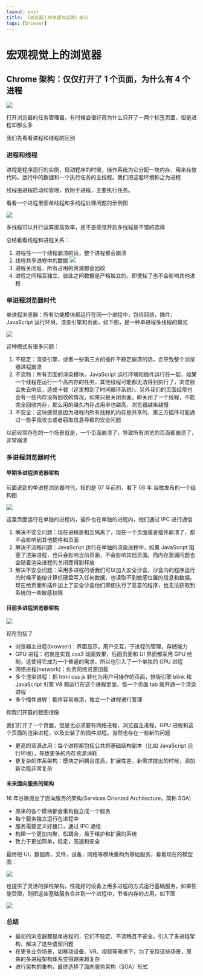 ```yaml
---
layout: post
title: 《浏览器工作原理与实践》笔记
tags: [browser]
---
```


# 宏观视觉上的浏览器

## Chrome 架构：仅仅打开了 1 个页面，为什么有 4 个进程

![](/img/posts/browser/1.png)

打开浏览器的任务管理器，有时候会很好奇为什么只开了一两个标签页面，但是进程却那么多

我们先看看进程和线程的区别

### 进程和线程

进程是程序运行的实例，启动程序的时候，操作系统为它分配一块内存，用来存放代码，运行中的数据和一个执行任务的主线程。我们把这套环境称之为进程

线程由进程启动和管理，依附于进程，主要执行任务。

看看一个进程里面单线程和多线程处理问题的示例图

![](/img/posts/browser/2.png)

多线程可以并行运算提高效率，是不是感觉开启多线程是不错的选择

总结看看线程和进程关系：

1. 进程任一一个线程崩溃的话，整个进程都会崩溃
2. 线程共享进程中的数据
   ![](/img/posts/browser/3.png)
3. 进程关闭后，所有占用的资源都会回收
4. 进程之间相互独立，彼此之间数据是严格独立的，即使挂了也不会影响其他进程

### 单进程浏览器时代

单进程浏览器：所有功能模块都运行在同一个进程中，包括网络，插件，JavaScript 运行环境，渲染引擎和页面，如下图，是一种单进程多线程的模式

![](/img/posts/browser/4.png)

这种模式有很多问题：

1. 不稳定：渲染引擎，或者一些第三方的插件不稳定崩溃的话，会导致整个浏览器进程崩溃
2. 不流畅：所有页面的渲染模块，JavaScript 运行环境和插件运行在一起，如果一个线程在运行一个高内存的任务，其他线程可能都无法得到执行了，浏览器会失去响应，造成卡顿（这里想到了时间循环系统）。另外我们的页面经常也会有一些内存没有回收的情况，如果只是关闭页面，即关闭了一个线程，不能完全回收内存，那么用的越久内存占用率也越高，浏览器越来越慢
3. 不安全：这块感觉是因为进程内所有线程的内存是共享的，第三方插件可能通过一些手段攻击或者窃取信息导致的安全问题

以前经常存在的一个场景就是，一个页面崩溃了，导致所有浏览的页面都崩溃了，非常崩溃

### 多进程浏览器时代

#### 早期多进程浏览器架构

前面说到的单进程浏览器时代，指的是 07 年前的，看下 08 年 谷歌发布的一个结构图

![](/img/posts/browser/5.png)

这里页面运行在单独的进程内，插件也在单独的进程内，他们通过 IPC 进行通信

1. 解决不安全问题：现在进程是相互隔离了，现在一个页面或者插件崩溃了，都不会影响到其他插件和页面
2. 解决不流畅问题：JavaScript 运行在单独的渲染进程中，如果 JavaScript 阻塞了渲染进程，也只会影响当前页面，不会影响其他页面。而内存泄漏问题也会随着渲染进程的关闭而得到释放
3. 解决不安全问题：采用多进程的话我们可以加入安全沙盒，沙盒内的程序运行的时候不能给计算机硬盘写入任何数据，也读取不到敏感位置的信息和数据。现在给页面和插件加上了安全沙盒他们即使执行了恶意的程序，也无法获取到系统的一些敏感权限

#### 目前多进程浏览器架构

![](/img/posts/browser/6.png)

现在包括了

- 浏览器主进程(browser)：界面显示，用户交互，子进程的管理，存储能力
- GPU 进程：初衷是实现 css3 动画效果，后面页面和 UI 界面都采用 GPU 绘制，这使得它成为一个普遍的需求，所以也引入了一个单独的 GPU 进程
- 网络进程(network)：负责网络资源加载
- 多个渲染进程：把 html css js 转化为用户可操作的页面，排版引擎 blink 和 JavaScript 引擎 V8 都运行在这个进程里面，每一个页面 tab 就开通一个渲染进程
- 多个插件进程：插件容易崩溃，独立一个进程进行管理

和我们开篇的截图很像

我们打开了一个页面，但是也必须要有网络进程，浏览器主进程，GPU 进程和这个页面的渲染进程，以及安装了的插件进程。当然也存在一些新的问题

- 更高的资源占用：每个进程都包括公共的基础结构副本（比如 JavaScript 运行环境），导致更多的内存资源消耗
- 更复杂的体系架构：模块之间耦合度高，扩展性差，新需求提出的时候，添加新功能非常复杂

#### 未来面向服务的架构

16 年谷歌提出了面向服务的架构(Services Oriented Architecture，简称 SOA)

- 原来的各个模块都会重构独立成一个服务
- 每个服务独立运行在进程中
- 服务需要定义好接口，通过 IPC 通信
- 构建一个更加内聚，松耦合，易于维护和扩展的系统
- 致力于更加简单，稳定，高速和安全

最终把 UI，数据库，文件，设备，网络等模块重构为基础服务，看看现在的模型图：

![](/img/posts/browser/7.png)

也提供了灵活的弹性架构，性能好的设备上用多进程的方式运行基础服务，如果性能受限，则把这些基础服务合并到一个进程中，节省内存的占用，如下图

![](/img/posts/browser/8.png)

### 总结

- 最初的浏览器都是单进程的，它们不稳定、不流畅且不安全，引入了多进程架构，解决了这些遗留问题
- 在更多业务场景，如移动设备、VR、视频等需求下，为了支持这些场景，原来的多进程架构体系变得越来越复杂
- 进行架构的重构，最终选择了面向服务架构（SOA）形式
